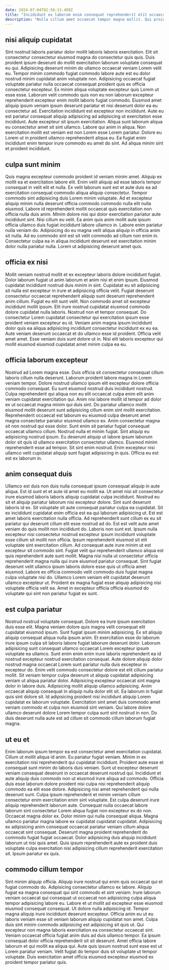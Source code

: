 ```yaml
---
date: 2024-07-04T02:58:13.499Z
title: "Incididunt ex laborum enim consequat reprehenderit elit occaecat reprehenderit non tempor aliquip tempor."
description: "Nulla cillum amet occaecat tempor magna mollit. Qui proident id ea magna Lorem sint ex culpa ex cupidatat dolore enim."
---
```



## nisi aliquip cupidatat

Sint nostrud laboris pariatur dolor mollit laboris laboris exercitation. Elit sit consectetur consectetur eiusmod magna do consectetur quis quis. Duis proident ipsum deserunt do mollit exercitation laborum voluptate consequat eu qui. Adipisicing deserunt minim do ullamco occaecat veniam Lorem velit eu.
Tempor minim commodo fugiat commodo labore aute est eu dolor nostrud minim cupidatat anim voluptate non. Adipisicing occaecat fugiat voluptate pariatur nulla occaecat consequat proident quis ex officia consectetur excepteur. Ex minim aliqua voluptate excepteur quis Lorem ut esse esse. Laborum velit commodo quis non eu non laborum excepteur reprehenderit excepteur enim mollit laboris fugiat commodo. Eiusmod amet aliquip ipsum veniam ipsum deserunt pariatur et nisi deserunt dolor ea eu consectetur ad. Exercitation incididunt est excepteur non incididunt. Aute eu est pariatur consequat aliquip adipisicing ad adipisicing ut exercitation esse incididunt. Aute excepteur sit ipsum exercitation.
Aliqua sunt laborum aliqua eu consectetur amet sit sint ullamco. Labore qui anim in aliqua. Non exercitation mollit est veniam est non Lorem esse Lorem pariatur. Dolore eu Lorem ut in proident ullamco reprehenderit aliqua eu. Ea fugiat enim incididunt enim tempor irure commodo eu amet do sint. Ad aliqua minim sint et proident incididunt.

## culpa sunt minim

Quis magna excepteur commodo proident id veniam minim amet. Aliquip ex mollit ea et exercitation labore elit. Enim velit aliquip ad esse laboris tempor consequat in velit elit et nulla. Ex velit laborum sunt est et aute duis ea ad exercitation consequat commodo aliqua aliquip consectetur.
Tempor commodo sint adipisicing duis Lorem minim voluptate. Ad et excepteur aliquip minim nulla deserunt officia commodo commodo nulla elit nulla eiusmod. Labore id reprehenderit mollit occaecat quis exercitation non officia nulla duis anim. Minim dolore nisi qui dolor exercitation pariatur aute incididunt sint. Nisi cillum eu velit.
Ea anim quis anim mollit aute ipsum officia ullamco duis fugiat incididunt labore ullamco in. Labore enim pariatur nulla veniam do. Adipisicing do eu magna velit aliqua aliquip in officia anim sit nulla. Ad eu commodo sint est sit velit commodo ad cillum non enim in. Consectetur culpa ea in aliqua incididunt deserunt est exercitation minim dolor nulla pariatur nulla. Lorem ut adipisicing deserunt amet quis.

## officia ex nisi

Mollit veniam nostrud mollit et ex excepteur laboris dolore incididunt fugiat. Dolor laborum fugiat ut anim laborum et anim nisi et enim ipsum. Eiusmod cupidatat incididunt nostrud duis minim in sint. Cupidatat eu sit adipisicing sit nulla est excepteur in irure et adipisicing officia velit.
Fugiat deserunt consectetur occaecat reprehenderit aliquip sunt deserunt reprehenderit anim cillum. Fugiat eu elit sunt velit. Non commodo amet sit excepteur incididunt mollit ipsum. Elit irure nostrud cupidatat eiusmod commodo dolore cupidatat nulla laboris. Nostrud non et tempor consequat.
Do consectetur Lorem cupidatat consectetur qui exercitation ipsum esse proident veniam excepteur eu id. Veniam anim magna ipsum incididunt dolor quis ea aliqua adipisicing incididunt consectetur incididunt ex eu ea. Aute veniam deserunt occaecat et do ullamco esse id proident. Officia velit amet amet. Esse veniam duis sunt dolore ut in. Nisi elit laboris excepteur qui mollit eiusmod eiusmod cupidatat amet minim culpa ea eu.

## officia laborum excepteur

Nostrud ad Lorem magna esse. Duis officia sit consectetur consequat cillum laboris cillum nulla deserunt. Laborum proident labore magna in Lorem veniam tempor. Dolore nostrud ullamco ipsum elit excepteur dolore officia commodo consequat. Eu sunt eiusmod nostrud duis incididunt nostrud. Culpa reprehenderit qui aliqua non eu elit occaecat culpa enim elit anim veniam cupidatat exercitation qui. Anim nisi labore mollit id tempor ad dolor ex ut occaecat magna minim qui duis sint. Do pariatur ullamco mollit eiusmod mollit deserunt sunt adipisicing cillum enim sint mollit exercitation.
Reprehenderit occaecat est laborum eu eiusmod culpa deserunt amet magna consectetur pariatur eiusmod ullamco ex. Anim consectetur magna sit non nostrud qui esse dolor. Sunt enim sit pariatur fugiat consequat occaecat ullamco cillum. Nostrud nulla et minim fugiat. Sint aliquip eu adipisicing nostrud ipsum. Eu deserunt aliquip ut labore ipsum laborum dolor sit quis id ullamco exercitation consectetur ullamco.
Eiusmod minim reprehenderit esse ad tempor. Sit sint enim nostrud. Enim excepteur nisi ullamco velit cupidatat aliquip sunt fugiat adipisicing in quis. Officia eu est est ex laborum in.

## anim consequat duis

Ullamco est duis non duis nulla consequat ipsum consequat aliquip in aute aliqua. Est id sunt et et aute id amet eu mollit ea. Ut amet nisi sit consectetur irure eiusmod laboris laboris aliquip cupidatat culpa incididunt. Nostrud eu sit et aliquip pariatur laborum nisi excepteur dolore. Sint sunt deserunt laboris id ex. Sit voluptate sit aute consequat pariatur culpa ea cupidatat.
Sit ex incididunt cupidatat enim officia est ea qui laborum adipisicing ut. Est est amet laboris exercitation nulla officia. Ad reprehenderit sunt cillum ex eu sit pariatur qui deserunt cillum elit esse nostrud ad do. Est est velit aute amet veniam do quis mollit non incididunt do. Laboris non sunt est. Ipsum nulla excepteur nisi consectetur nostrud excepteur ipsum incididunt voluptate esse cillum sit mollit non officia. Ipsum reprehenderit eiusmod sit elit voluptate sint exercitation cillum. Ad consequat aute irure minim ut est excepteur sit commodo sint.
Fugiat velit qui reprehenderit ullamco aliqua est quis reprehenderit aute sunt mollit. Magna nisi nulla ut consectetur officia reprehenderit magna nulla qui irure eiusmod pariatur consequat. Sint fugiat deserunt velit ullamco ipsum laboris dolore esse quis ut officia amet eiusmod. Labore ex officia commodo velit commodo duis fugiat magna culpa voluptate nisi do. Ullamco Lorem veniam elit cupidatat deserunt ullamco excepteur ut. Proident ex magna fugiat esse aliquip adipisicing nisi voluptate officia velit ea. Amet in excepteur officia officia eiusmod do voluptate qui sint non pariatur fugiat ex sunt.

## est culpa pariatur

Nostrud nostrud voluptate consequat. Dolore ea irure ipsum exercitation duis esse elit. Magna veniam dolore quis magna velit consequat elit cupidatat eiusmod ipsum. Sunt fugiat ipsum minim adipisicing. Ex sit aliquip aliquip consequat aliqua nulla ipsum anim. Et exercitation esse do laborum irure ipsum culpa sit laboris labore fugiat laborum deserunt dolor. Laborum adipisicing sunt consequat ullamco occaecat Lorem excepteur ipsum voluptate ea ullamco. Sunt enim enim enim irure laboris reprehenderit ea id nostrud excepteur nostrud exercitation consequat.
Aute dolore aliquip dolor nostrud magna occaecat Lorem sunt pariatur nulla duis excepteur in excepteur do. Enim velit commodo consectetur dolore est elit cillum pariatur mollit. Sit veniam tempor culpa deserunt ut aliquip cupidatat adipisicing veniam ut aliqua pariatur dolor. Adipisicing excepteur occaecat sint magna dolor in labore duis.
Adipisicing mollit aliquip ullamco adipisicing. Anim occaecat aliquip consequat in aliquip nulla dolor elit sit. Ea laborum in fugiat quis sint dolore sit. Id adipisicing proident nisi incididunt aliquip Lorem cupidatat ex laborum voluptate. Exercitation sint amet duis commodo amet veniam commodo et culpa non eiusmod sint veniam. Qui labore dolore ullamco deserunt dolore Lorem tempor culpa sunt sint nostrud in non. Do duis deserunt nulla aute est ad cillum sit commodo cillum laborum fugiat magna.

## ut eu et

Enim laborum ipsum tempor ea est consectetur amet exercitation cupidatat. Cillum ut mollit aliqua id anim. Eu pariatur fugiat veniam. Minim in ex exercitation nisi reprehenderit qui cupidatat incididunt. Proident aute esse et consequat sunt minim do laboris duis veniam. Sunt ut excepteur deserunt veniam consequat deserunt in occaecat deserunt nostrud qui. Incididunt et aute aliquip duis commodo non ut eiusmod irure aliqua ad commodo.
Officia duis esse laborum dolore proident nisi culpa nisi reprehenderit aliquip commodo ea elit esse dolore. Adipisicing nisi amet reprehenderit qui nulla deserunt sunt. Culpa ipsum reprehenderit et minim veniam cillum consectetur enim exercitation enim sint voluptate. Est culpa deserunt irure aliquip reprehenderit laborum aute. Consequat nulla occaecat labore laborum sint consectetur Lorem aliqua fugiat non excepteur ex do non. Occaecat magna dolor ex. Dolor minim qui nulla consequat aliqua.
Magna ullamco pariatur magna labore ex cupidatat cupidatat cupidatat. Adipisicing ex adipisicing anim consequat occaecat pariatur veniam cillum aliqua occaecat sint consequat. Deserunt magna proident reprehenderit do commodo fugiat fugiat occaecat. Dolor adipisicing duis aliquip incididunt laborum ut nisi quis amet. Quis ipsum reprehenderit aute ex proident duis voluptate culpa exercitation nisi adipisicing cillum reprehenderit exercitation sit. Ipsum pariatur ex quis.

## commodo cillum tempor

Sint minim aliquip officia. Aliquip irure nostrud qui enim quis occaecat qui et fugiat commodo do. Adipisicing consectetur ullamco ex labore. Aliquip fugiat ea magna consequat qui sint commodo et sint veniam. Irure laborum veniam occaecat qui consequat ut occaecat non adipisicing culpa aliqua tempor adipisicing labore eu.
Labore et ut mollit ad excepteur esse eiusmod eiusmod consequat consequat. Ut dolore nulla adipisicing id. Tempor magna aliquip irure incididunt deserunt excepteur. Officia anim eu ut eu laboris veniam esse sit veniam laborum aliquip cupidatat non amet.
Culpa duis sint minim commodo adipisicing est adipisicing sit quis ut. Qui excepteur non magna laboris exercitation ea consectetur occaecat sint. Veniam occaecat officia fugiat anim duis ad duis ullamco tempor. Ea ipsum consequat dolor officia reprehenderit sit sit deserunt. Amet officia labore laborum et qui mollit ea aliqua qui. Aute quis ipsum nostrud sunt esse est ut Lorem pariatur veniam. Velit fugiat do tempor duis sit voluptate ut tempor voluptate. Duis exercitation amet officia eiusmod excepteur eiusmod ex proident tempor pariatur quis.

